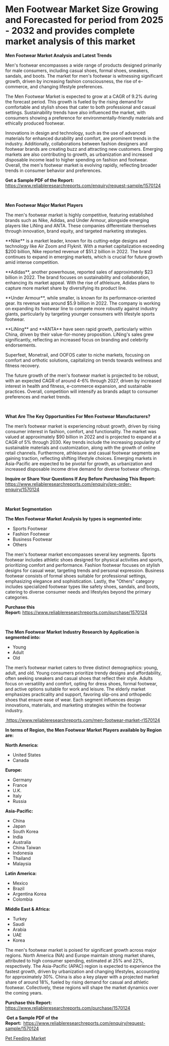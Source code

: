 <p><h1>Men Footwear Market Size Growing and Forecasted for period from 2025 - 2032 and provides complete market analysis of this market</h1></p><p><strong>Men Footwear Market Analysis and Latest Trends</strong></p>
<p><p>Men's footwear encompasses a wide range of products designed primarily for male consumers, including casual shoes, formal shoes, sneakers, sandals, and boots. The market for men's footwear is witnessing significant growth, driven by increasing fashion consciousness, the rise of e-commerce, and changing lifestyle preferences.</p><p>The Men Footwear Market is expected to grow at a CAGR of 9.2% during the forecast period. This growth is fueled by the rising demand for comfortable and stylish shoes that cater to both professional and casual settings. Sustainability trends have also influenced the market, with consumers showing a preference for environmentally-friendly materials and ethically produced footwear.</p><p>Innovations in design and technology, such as the use of advanced materials for enhanced durability and comfort, are prominent trends in the industry. Additionally, collaborations between fashion designers and footwear brands are creating buzz and attracting new customers. Emerging markets are also contributing to growth, as urbanization and increased disposable income lead to higher spending on fashion and footwear. Overall, the men's footwear market is evolving rapidly, reflecting broader trends in consumer behavior and preferences.</p></p>
<p><strong>Get a Sample PDF of the Report:&nbsp;</strong> <a href="https://www.reliableresearchreports.com/enquiry/request-sample/1570124?utm_campaign=3281&utm_medium=2&utm_source=Github&utm_content=ia&utm_term=04042025&utm_id=men-footwear">https://www.reliableresearchreports.com/enquiry/request-sample/1570124</a></p>
<p>&nbsp;</p>
<p><strong>Men Footwear Major Market Players</strong></p>
<p><p>The men's footwear market is highly competitive, featuring established brands such as Nike, Adidas, and Under Armour, alongside emerging players like LiNing and ANTA. These companies differentiate themselves through innovation, brand equity, and targeted marketing strategies.</p><p>**Nike** is a market leader, known for its cutting-edge designs and technology like Air Zoom and Flyknit. With a market capitalization exceeding $200 billion, Nike reported revenue of $51.2 billion in 2022. The brand continues to expand in emerging markets, which is crucial for future growth amid intense competition.</p><p>**Adidas**, another powerhouse, reported sales of approximately $23 billion in 2022. The brand focuses on sustainability and collaboration, enhancing its market appeal. With the rise of athleisure, Adidas plans to capture more market share by diversifying its product line.</p><p>**Under Armour**, while smaller, is known for its performance-oriented gear. Its revenue was around $5.9 billion in 2022. The company is working on expanding its footwear line to compete more robustly against industry giants, particularly by targeting younger consumers with lifestyle sports footwear.</p><p>**LiNing** and **ANTA** have seen rapid growth, particularly within China, driven by their value-for-money proposition. LiNing's sales grew significantly, reflecting an increased focus on branding and celebrity endorsements. </p><p>Superfeet, Monetrail, and OOFOS cater to niche markets, focusing on comfort and orthotic solutions, capitalizing on trends towards wellness and fitness recovery.</p><p>The future growth of the men's footwear market is projected to be robust, with an expected CAGR of around 4-6% through 2027, driven by increased interest in health and fitness, e-commerce expansion, and sustainable practices. Overall, competition will intensify as brands adapt to consumer preferences and market trends.</p></p>
<p>&nbsp;</p>
<p><strong>What Are The Key Opportunities For Men Footwear Manufacturers?</strong></p>
<p><p>The men’s footwear market is experiencing robust growth, driven by rising consumer interest in fashion, comfort, and functionality. The market was valued at approximately $90 billion in 2022 and is projected to expand at a CAGR of 5% through 2030. Key trends include the increasing popularity of sustainable materials and customization, along with the growth of online retail channels. Furthermore, athleisure and casual footwear segments are gaining traction, reflecting shifting lifestyle choices. Emerging markets in Asia-Pacific are expected to be pivotal for growth, as urbanization and increased disposable income drive demand for diverse footwear offerings.</p></p>
<p><strong>Inquire or Share Your Questions If Any Before Purchasing This Report:</strong> <a href="https://www.reliableresearchreports.com/enquiry/pre-order-enquiry/1570124?utm_campaign=3281&utm_medium=2&utm_source=Github&utm_content=ia&utm_term=04042025&utm_id=men-footwear">https://www.reliableresearchreports.com/enquiry/pre-order-enquiry/1570124</a></p>
<p>&nbsp;</p>
<p><strong>Market Segmentation</strong></p>
<p><strong>The Men Footwear Market Analysis by types is segmented into:</strong></p>
<p><ul><li>Sports Footwear</li><li>Fashion Footwear</li><li>Business Footwear</li><li>Others</li></ul></p>
<p><p>The men's footwear market encompasses several key segments. Sports footwear includes athletic shoes designed for physical activities and sports, prioritizing comfort and performance. Fashion footwear focuses on stylish designs for casual wear, targeting trends and personal expression. Business footwear consists of formal shoes suitable for professional settings, emphasizing elegance and sophistication. Lastly, the "Others" category includes specialized footwear types like safety shoes, sandals, and boots, catering to diverse consumer needs and lifestyles beyond the primary categories.</p></p>
<p><strong>Purchase this Report:&nbsp;</strong><a href="https://www.reliableresearchreports.com/purchase/1570124?utm_campaign=3281&utm_medium=2&utm_source=Github&utm_content=ia&utm_term=04042025&utm_id=men-footwear">https://www.reliableresearchreports.com/purchase/1570124</a></p>
<p>&nbsp;</p>
<p><strong>The Men Footwear Market Industry Research by Application is segmented into:</strong></p>
<p><ul><li>Young</li><li>Adult</li><li>Old</li></ul></p>
<p><p>The men’s footwear market caters to three distinct demographics: young, adult, and old. Young consumers prioritize trendy designs and affordability, often seeking sneakers and casual shoes that reflect their style. Adults focus on versatility and comfort, opting for dress shoes, formal footwear, and active options suitable for work and leisure. The elderly market emphasizes practicality and support, favoring slip-ons and orthopedic shoes that ensure ease of wear. Each segment influences design innovations, materials, and marketing strategies within the footwear industry.</p></p>
<p><a href="https://www.reliableresearchreports.com/men-footwear-market-r1570124?utm_campaign=3281&utm_medium=2&utm_source=Github&utm_content=ia&utm_term=04042025&utm_id=men-footwear">&nbsp;https://www.reliableresearchreports.com/men-footwear-market-r1570124</a></p>
<p><strong>In terms of Region, the Men Footwear Market Players available by Region are:</strong></p>
<p>
    <p> <strong> North America: </strong>
        <ul>
            <li>United States</li>
            <li>Canada</li>
        </ul>
        </p> 
    <p> <strong> Europe: </strong>
        <ul>
            <li>Germany</li>
            <li>France</li>
            <li>U.K.</li>
            <li>Italy</li>
            <li>Russia</li>
        </ul>
        </p> 
    <p> <strong> Asia-Pacific: </strong>
        <ul>
            <li>China</li>
            <li>Japan</li>
            <li>South Korea</li>
            <li>India</li>
            <li>Australia</li>
            <li>China Taiwan</li>
            <li>Indonesia</li>
            <li>Thailand</li>
            <li>Malaysia</li>
        </ul>
        </p> 
    <p> <strong> Latin America: </strong>
        <ul>
            <li>Mexico</li>
            <li>Brazil</li>
            <li>Argentina Korea</li>
            <li>Colombia</li>
        </ul>
        </p> 
    <p> <strong> Middle East & Africa: </strong>
        <ul>
            <li>Turkey</li>
            <li>Saudi</li>
            <li>Arabia</li>
            <li>UAE</li>
            <li>Korea</li>
        </ul>
    </p>
    </p>
<p><p>The men's footwear market is poised for significant growth across major regions. North America (NA) and Europe maintain strong market shares, attributed to high consumer spending, estimated at 25% and 22%, respectively. The Asia-Pacific (APAC) region is expected to experience the fastest growth, driven by urbanization and changing lifestyles, accounting for approximately 30%. China is also a key player with a projected market share of around 18%, fueled by rising demand for casual and athletic footwear. Collectively, these regions will shape the market dynamics over the coming years.</p></p>
<p><strong>Purchase this Report: </strong><a href="https://www.reliableresearchreports.com/purchase/1570124?utm_campaign=3281&utm_medium=2&utm_source=Github&utm_content=ia&utm_term=04042025&utm_id=men-footwear">https://www.reliableresearchreports.com/purchase/1570124</a></p>
<p>&nbsp;<strong>Get a Sample PDF of the Report:&nbsp;&nbsp;</strong><a href="https://www.reliableresearchreports.com/enquiry/request-sample/1570124?utm_campaign=3281&utm_medium=2&utm_source=Github&utm_content=ia&utm_term=04042025&utm_id=men-footwear">https://www.reliableresearchreports.com/enquiry/request-sample/1570124</a></p>
<p><strong></strong></p>
<p><p><a href="https://github.com/anggigpps/Market-Research-Report-List-1/blob/main/pet-feeding-market.md?utm_campaign=3281&utm_medium=2&utm_source=Github&utm_content=ia&utm_term=04042025&utm_id=men-footwear">Pet Feeding Market</a></p></p>